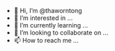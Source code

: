- 👋 Hi, I’m @thaworntong
- 👀 I’m interested in ...
- 🌱 I’m currently learning ...
- 💞️ I’m looking to collaborate on ...
- 📫 How to reach me ...

<!---
thaworntong/thaworntong is a ✨ special ✨ repository because its `README.md` (this file) appears on your GitHub profile.
You can click the Preview link to take a look at your changes.
--->
